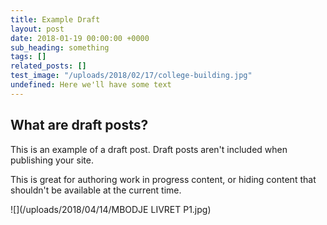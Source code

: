 ```yaml
---
title: Example Draft
layout: post
date: 2018-01-19 00:00:00 +0000
sub_heading: something
tags: []
related_posts: []
test_image: "/uploads/2018/02/17/college-building.jpg"
undefined: Here we'll have some text
---
```

## What are draft posts?

This is an example of a draft post. Draft posts aren't included when publishing your site.

This is great for authoring work in progress content, or hiding content that shouldn't be available at the current time.

![](/uploads/2018/04/14/MBODJE LIVRET P1.jpg)